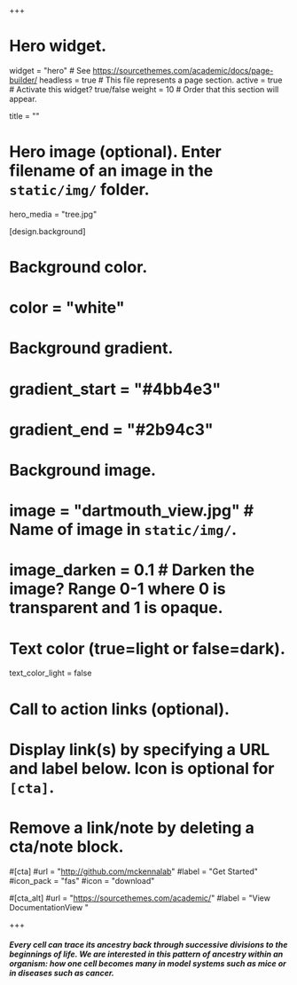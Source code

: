 +++
# Hero widget.
widget = "hero"  # See https://sourcethemes.com/academic/docs/page-builder/
headless = true  # This file represents a page section.
active = true  # Activate this widget? true/false
weight = 10  # Order that this section will appear.

title = ""

# Hero image (optional). Enter filename of an image in the `static/img/` folder.
hero_media = "tree.jpg"

[design.background]
  # Background color.
  # color = "white"
  
  # Background gradient.
  # gradient_start = "#4bb4e3"
  # gradient_end = "#2b94c3"
  
  # Background image.
  # image = "dartmouth_view.jpg"  # Name of image in `static/img/`.
  # image_darken = 0.1  # Darken the image? Range 0-1 where 0 is transparent and 1 is opaque.

  # Text color (true=light or false=dark).
  text_color_light = false 

  # Call to action links (optional).
  #  Display link(s) by specifying a URL and label below. Icon is optional for `[cta]`.
  #   Remove a link/note by deleting a cta/note block.
  #[cta]
  #url = "http://github.com/mckennalab"
  #label = "Get Started"
  #icon_pack = "fas"
  #icon = "download"
  
  #[cta_alt]
  #url = "https://sourcethemes.com/academic/"
  #label = "View DocumentationView "

+++

<p>
<h5>
Every cell can trace its ancestry back through successive divisions to the beginnings of life.  We are interested in this pattern of ancestry within an organism: how one cell becomes many in model systems such as mice or in diseases such as cancer. 
<br>
</p>